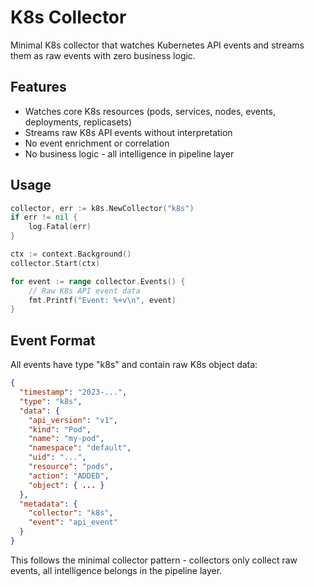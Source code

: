 # K8s Collector

Minimal K8s collector that watches Kubernetes API events and streams them as raw events with zero business logic.

## Features

- Watches core K8s resources (pods, services, nodes, events, deployments, replicasets) 
- Streams raw K8s API events without interpretation
- No event enrichment or correlation
- No business logic - all intelligence in pipeline layer

## Usage

```go
collector, err := k8s.NewCollector("k8s")
if err != nil {
    log.Fatal(err)
}

ctx := context.Background()
collector.Start(ctx)

for event := range collector.Events() {
    // Raw K8s API event data
    fmt.Printf("Event: %+v\n", event)
}
```

## Event Format

All events have type "k8s" and contain raw K8s object data:

```json
{
  "timestamp": "2023-...",
  "type": "k8s", 
  "data": {
    "api_version": "v1",
    "kind": "Pod",
    "name": "my-pod",
    "namespace": "default", 
    "uid": "...",
    "resource": "pods",
    "action": "ADDED",
    "object": { ... }
  },
  "metadata": {
    "collector": "k8s",
    "event": "api_event"
  }
}
```

This follows the minimal collector pattern - collectors only collect raw events, all intelligence belongs in the pipeline layer.